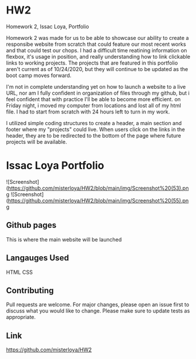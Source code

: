 # HW2
Homework 2, Issac Loya, Portfolio 


Homework 2 was made for us to be able to showcase our ability to create a responsibe website from scratch that could feature our most recent works and that could
test our chops. I had a difficult time reatining information on flexbox, it's usage in position, and really understanding how to link clickable links to working projects. 
The projects that are featured in this portfolio aren't current as of 10/24/2020, but they will continue to be updated as the boot camp moves forward. 

I'm not in complete understanding yet on how to launch a website to a live URL, nor am I fully confident in organization of files through my github, but i feel confident that with 
practice I'll be able to become more efficient.  on Friday night, i moved my computer from locations and lost all of my html file. I had to start from scratch with 24 hours left to 
turn in my work. 


I utilized simple coding structures to create a header, a main section and footer where my "projects" could live. When users click on the links in the header, they are to be redirected to 
the bottom of the page where future projects will be available. 



# Issac Loya Portfolio
![Screenshot](https://github.com/misterloya/HW2/blob/main/img/Screenshot%20(53).png
![Screenshot](https://github.com/misterloya/HW2/blob/main/img/Screenshot%20(55).png

## Github pages 
This is where the main website will be launched 
## Langauges Used
HTML 
CSS
## Contributing
Pull requests are welcome. For major changes, please open an issue first to discuss what you would like to change.
Please make sure to update tests as appropriate.

## Link
https://github.com/misterloya/HW2
